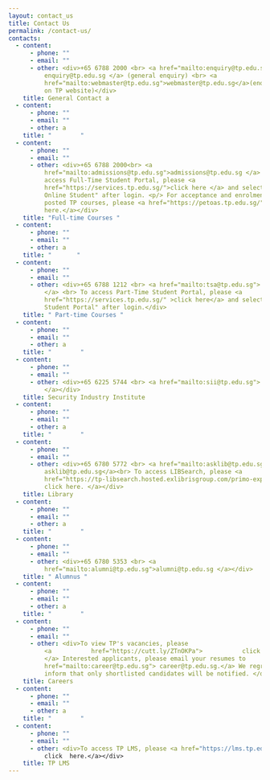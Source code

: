 ```yaml
---
layout: contact_us
title: Contact Us
permalink: /contact-us/
contacts:
  - content:
      - phone: ""
      - email: ""
      - other: <div>+65 6788 2000 <br> <a href="mailto:enquiry@tp.edu.sg">
          enquiry@tp.edu.sg </a> (general enquiry) <br> <a
          href="mailto:webmaster@tp.edu.sg">webmaster@tp.edu.sg</a>(enquiry/feedback
          on TP website)</div>
    title: General Contact a
  - content:
      - phone: ""
      - email: ""
      - other: a
    title: "        "
  - content:
      - phone: ""
      - email: ""
      - other: <div>+65 6788 2000<br> <a
          href="mailto:admissions@tp.edu.sg">admissions@tp.edu.sg </a> <br>To
          access Full-Time Student Portal, please <a
          href="https://services.tp.edu.sg/">click here </a> and select "TP
          Online Student" after login. <p/> For acceptance and enrolment to
          posted TP courses, please <a href="https://petoas.tp.edu.sg/">click
          here.</a></div>
    title: "Full-time Courses "
  - content:
      - phone: ""
      - email: ""
      - other: a
    title: "       "
  - content:
      - phone: ""
      - email: ""
      - other: <div>+65 6788 1212 <br> <a href="mailto:tsa@tp.edu.sg"> tsa@tp.edu.sg
          </a> <br> To access Part-Time Student Portal, please <a
          href="https://services.tp.edu.sg/" >click here</a> and select "CET
          Student Portal" after login.</div>
    title: " Part-time Courses "
  - content:
      - phone: ""
      - email: ""
      - other: a
    title: "        "
  - content:
      - phone: ""
      - email: ""
      - other: <div>+65 6225 5744 <br> <a href="mailto:sii@tp.edu.sg"> sii@tp.edu.sg
          </a></div>
    title: Security Industry Institute
  - content:
      - phone: ""
      - email: ""
      - other: a
    title: "        "
  - content:
      - phone: ""
      - email: ""
      - other: <div>+65 6780 5772 <br> <a href="mailto:asklib@tp.edu.sg">
          asklib@tp.edu.sg</a><br> To access LIBSearch, please <a
          href="https://tp-libsearch.hosted.exlibrisgroup.com/primo-explore/search?vid=TPL&tab=lib_catalogue_tab&sortby=rank">
          click here. </a></div>
    title: Library
  - content:
      - phone: ""
      - email: ""
      - other: a
    title: "        "
  - content:
      - phone: ""
      - email: ""
      - other: <div>+65 6780 5353 <br> <a
          href="mailto:alumni@tp.edu.sg">alumni@tp.edu.sg </a></div>
    title: " Alumnus "
  - content:
      - phone: ""
      - email: ""
      - other: a
    title: "        "
  - content:
      - phone: ""
      - email: ""
      - other: <div>To view TP's vacancies, please
          <a           href="https://cutt.ly/ZTnOKPa">           click here.
          </a> Interested applicants, please email your resumes to           <a
          href="mailto:career@tp.edu.sg"> career@tp.edu.sg.</a> We regret to
          inform that only shortlisted candidates will be notified. </div>
    title: Careers
  - content:
      - phone: ""
      - email: ""
      - other: a
    title: "        "
  - content:
      - phone: ""
      - email: ""
      - other: <div>To access TP LMS, please <a href="https://lms.tp.edu.sg/" >
          click  here.</a></div>
    title: TP LMS
---
```

